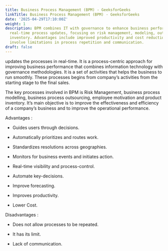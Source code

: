 ```yaml
---
title: Business Process Management (BPM) - GeeksforGeeks
linkTitle: Business Process Management (BPM) - GeeksforGeeks
date: '2025-04-29T17:10:00Z'
weight: 1
description: BPM combines IT with governance to enhance business performance through
  real-time process updates, focusing on risk management, modeling, outsourcing, and
  inventory. Advantages include improved productivity and cost reduction, while disadvantages
  involve limitations in process repetition and communication.
draft: false
---
```



updates the processes in real-time. It is a process-centric approach for improving business performance that combines information technology with governance methodologies. It is a set of activities that helps the business to run smoothly. These processes begins from company’s activities from the starting stage to the final sales.

The key processes involved in BPM is Risk Management, business process modelling, business process outsourcing, employee motivation and product inventory. It’s main objective is to improve the effectiveness and efficiency of a company’s business and to improve the operational performance.

<!-- Unsupported block type: image -->

Advantages :

- Guides users through decisions.

- Automatically prioritizes and routes work.

- Standardizes resolutions across geographies.

- Monitors for business events and initiates action.

- Real-time visibility and process-control.

- Automate key-decisions.

- Improve forecasting.

- Improves productivity.

- Lower Cost.

Disadvantages :

- Does not allow processes to be repeated.

- It has its limit.

- Lack of communication.